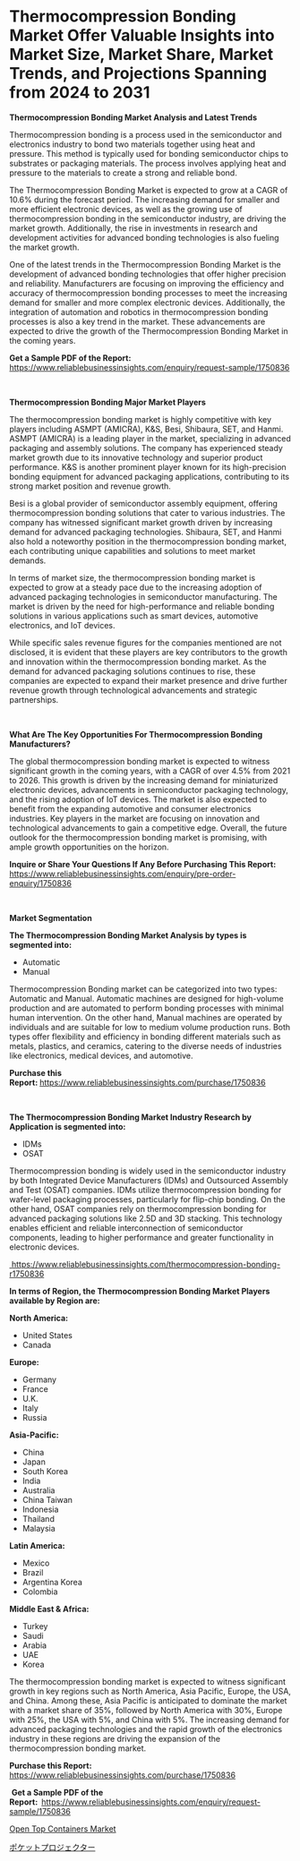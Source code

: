 <p><h1>Thermocompression Bonding Market Offer Valuable Insights into Market Size, Market Share, Market Trends, and Projections Spanning from 2024 to 2031</h1></p><p><strong>Thermocompression Bonding Market Analysis and Latest Trends</strong></p>
<p><p>Thermocompression bonding is a process used in the semiconductor and electronics industry to bond two materials together using heat and pressure. This method is typically used for bonding semiconductor chips to substrates or packaging materials. The process involves applying heat and pressure to the materials to create a strong and reliable bond.</p><p>The Thermocompression Bonding Market is expected to grow at a CAGR of 10.6% during the forecast period. The increasing demand for smaller and more efficient electronic devices, as well as the growing use of thermocompression bonding in the semiconductor industry, are driving the market growth. Additionally, the rise in investments in research and development activities for advanced bonding technologies is also fueling the market growth.</p><p>One of the latest trends in the Thermocompression Bonding Market is the development of advanced bonding technologies that offer higher precision and reliability. Manufacturers are focusing on improving the efficiency and accuracy of thermocompression bonding processes to meet the increasing demand for smaller and more complex electronic devices. Additionally, the integration of automation and robotics in thermocompression bonding processes is also a key trend in the market. These advancements are expected to drive the growth of the Thermocompression Bonding Market in the coming years.</p></p>
<p><strong>Get a Sample PDF of the Report:&nbsp;</strong> <a href="https://www.reliablebusinessinsights.com/enquiry/request-sample/1750836">https://www.reliablebusinessinsights.com/enquiry/request-sample/1750836</a></p>
<p>&nbsp;</p>
<p><strong>Thermocompression Bonding Major Market Players</strong></p>
<p><p>The thermocompression bonding market is highly competitive with key players including ASMPT (AMICRA), K&S, Besi, Shibaura, SET, and Hanmi. ASMPT (AMICRA) is a leading player in the market, specializing in advanced packaging and assembly solutions. The company has experienced steady market growth due to its innovative technology and superior product performance. K&S is another prominent player known for its high-precision bonding equipment for advanced packaging applications, contributing to its strong market position and revenue growth.</p><p>Besi is a global provider of semiconductor assembly equipment, offering thermocompression bonding solutions that cater to various industries. The company has witnessed significant market growth driven by increasing demand for advanced packaging technologies. Shibaura, SET, and Hanmi also hold a noteworthy position in the thermocompression bonding market, each contributing unique capabilities and solutions to meet market demands.</p><p>In terms of market size, the thermocompression bonding market is expected to grow at a steady pace due to the increasing adoption of advanced packaging technologies in semiconductor manufacturing. The market is driven by the need for high-performance and reliable bonding solutions in various applications such as smart devices, automotive electronics, and IoT devices.</p><p>While specific sales revenue figures for the companies mentioned are not disclosed, it is evident that these players are key contributors to the growth and innovation within the thermocompression bonding market. As the demand for advanced packaging solutions continues to rise, these companies are expected to expand their market presence and drive further revenue growth through technological advancements and strategic partnerships.</p></p>
<p>&nbsp;</p>
<p><strong>What Are The Key Opportunities For Thermocompression Bonding Manufacturers?</strong></p>
<p><p>The global thermocompression bonding market is expected to witness significant growth in the coming years, with a CAGR of over 4.5% from 2021 to 2026. This growth is driven by the increasing demand for miniaturized electronic devices, advancements in semiconductor packaging technology, and the rising adoption of IoT devices. The market is also expected to benefit from the expanding automotive and consumer electronics industries. Key players in the market are focusing on innovation and technological advancements to gain a competitive edge. Overall, the future outlook for the thermocompression bonding market is promising, with ample growth opportunities on the horizon.</p></p>
<p><strong>Inquire or Share Your Questions If Any Before Purchasing This Report:</strong> <a href="https://www.reliablebusinessinsights.com/enquiry/pre-order-enquiry/1750836">https://www.reliablebusinessinsights.com/enquiry/pre-order-enquiry/1750836</a></p>
<p>&nbsp;</p>
<p><strong>Market Segmentation</strong></p>
<p><strong>The Thermocompression Bonding Market Analysis by types is segmented into:</strong></p>
<p><ul><li>Automatic</li><li>Manual</li></ul></p>
<p><p>Thermocompression Bonding market can be categorized into two types: Automatic and Manual. Automatic machines are designed for high-volume production and are automated to perform bonding processes with minimal human intervention. On the other hand, Manual machines are operated by individuals and are suitable for low to medium volume production runs. Both types offer flexibility and efficiency in bonding different materials such as metals, plastics, and ceramics, catering to the diverse needs of industries like electronics, medical devices, and automotive.</p></p>
<p><strong>Purchase this Report:&nbsp;</strong><a href="https://www.reliablebusinessinsights.com/purchase/1750836">https://www.reliablebusinessinsights.com/purchase/1750836</a></p>
<p>&nbsp;</p>
<p><strong>The Thermocompression Bonding Market Industry Research by Application is segmented into:</strong></p>
<p><ul><li>IDMs</li><li>OSAT</li></ul></p>
<p><p>Thermocompression bonding is widely used in the semiconductor industry by both Integrated Device Manufacturers (IDMs) and Outsourced Assembly and Test (OSAT) companies. IDMs utilize thermocompression bonding for wafer-level packaging processes, particularly for flip-chip bonding. On the other hand, OSAT companies rely on thermocompression bonding for advanced packaging solutions like 2.5D and 3D stacking. This technology enables efficient and reliable interconnection of semiconductor components, leading to higher performance and greater functionality in electronic devices.</p></p>
<p><a href="https://www.reliablebusinessinsights.com/thermocompression-bonding-r1750836">&nbsp;https://www.reliablebusinessinsights.com/thermocompression-bonding-r1750836</a></p>
<p><strong>In terms of Region, the Thermocompression Bonding Market Players available by Region are:</strong></p>
<p>
    <p> <strong> North America: </strong>
        <ul>
            <li>United States</li>
            <li>Canada</li>
        </ul>
        </p> 
    <p> <strong> Europe: </strong>
        <ul>
            <li>Germany</li>
            <li>France</li>
            <li>U.K.</li>
            <li>Italy</li>
            <li>Russia</li>
        </ul>
        </p> 
    <p> <strong> Asia-Pacific: </strong>
        <ul>
            <li>China</li>
            <li>Japan</li>
            <li>South Korea</li>
            <li>India</li>
            <li>Australia</li>
            <li>China Taiwan</li>
            <li>Indonesia</li>
            <li>Thailand</li>
            <li>Malaysia</li>
        </ul>
        </p> 
    <p> <strong> Latin America: </strong>
        <ul>
            <li>Mexico</li>
            <li>Brazil</li>
            <li>Argentina Korea</li>
            <li>Colombia</li>
        </ul>
        </p> 
    <p> <strong> Middle East & Africa: </strong>
        <ul>
            <li>Turkey</li>
            <li>Saudi</li>
            <li>Arabia</li>
            <li>UAE</li>
            <li>Korea</li>
        </ul>
    </p>
    </p>
<p><p>The thermocompression bonding market is expected to witness significant growth in key regions such as North America, Asia Pacific, Europe, the USA, and China. Among these, Asia Pacific is anticipated to dominate the market with a market share of 35%, followed by North America with 30%, Europe with 25%, the USA with 5%, and China with 5%. The increasing demand for advanced packaging technologies and the rapid growth of the electronics industry in these regions are driving the expansion of the thermocompression bonding market.</p></p>
<p><strong>Purchase this Report: </strong><a href="https://www.reliablebusinessinsights.com/purchase/1750836">https://www.reliablebusinessinsights.com/purchase/1750836</a></p>
<p>&nbsp;<strong>Get a Sample PDF of the Report:&nbsp;&nbsp;</strong><a href="https://www.reliablebusinessinsights.com/enquiry/request-sample/1750836">https://www.reliablebusinessinsights.com/enquiry/request-sample/1750836</a></p>
<p><strong></strong></p>
<p><p><a href="https://github.com/ashman753/Market-Research-Report-List-1/blob/main/open-top-containers-market.md">Open Top Containers Market</a></p><p><a href="https://github.com/pepo3k/Market-Research-Report-List-2/blob/main/9673345156686.md">ポケットプロジェクター</a></p></p>